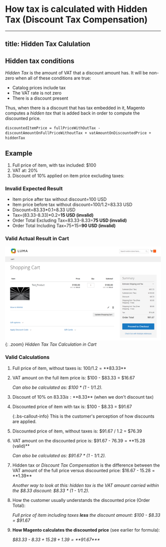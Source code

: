 # How tax is calculated with Hidden Tax (Discount Tax Compensation)

---
title: Hidden Tax Calulation
---

## Hidden tax conditions

_Hidden Tax_ is the amount of VAT that a discount amount has. It will be non-zero when all of these conditions are true:

- Catalog prices include tax
- The VAT rate is not zero
- There is a discount present

Thus, when there is a discount that has tax embedded in it, Magento computes a _hidden tax_ that is added back in order to compute the discounted price.

```
discountedItemPrice = fullPriceWithOutTax - discountAmountOnFullPriceWithoutTax + vatAmountOnDiscountedPrice + hiddenTax
```

## Example

1. Full price of item, with tax included: $100
1. VAT at: 20%
1. Discount of 10% applied on item price excluding taxes:

### Invalid Expected Result

- Item price after tax without discount=100 USD
- Item price before tax without discount=100/1.2=83.33 USD
- Discount=83.33\*0.1=8.33 USD
- Tax=(83.33-8.33)\*0.2=**15 USD (invalid)**
- Order Total Excluding Tax=83.33-8.33=**75 USD (invalid)**
- Order Total Including Tax=75+15=**90 USD (invalid)**

### Valid Actual Result in Cart

![Image](/src/images/images/hidden-tax.png "Image"){: .zoom}
_Hidden Tax Tax Calculation in Cart_

### Valid Calculations

1. Full price of item, without taxes is: $100 / 1.2 = **$83.33**

1. VAT amount on the full item price is: $100 - $83.33 = $16.67

   _Can also be calculated as: $100 \* (1 - 1/1.2)._

1. Discount of 10% on $83.33 is: **$8.33** (when we don&#39;t discount tax)

1. Discounted price of item with tax is: $100 - $8.33 = $91.67

   {:.bs-callout-info}
   This is the customer's perception of how discounts are applied.

1. Discounted price of item, without taxes is: $91.67 / 1.2 = $76.39

1. VAT amount on the discounted price is: $91.67 - $76.39 = **$15.28 (valid)**

   _Can also be calculated as: $91.67 \* (1 - 1/1.2)._

1. Hidden tax or _Discount Tax Compensation_ is the difference between the VAT amount of the full price versus discounted price: $16.67 - $15.28 = **$1.39**

   _Another way to look at this: hidden tax is the VAT amount carried within the $8.33 discount: $8.33 \* (1 - 1/1.2)._

1. How the customer usually understands the discounted price (Order Total):

   _Full price of item including taxes **less** the discount amount: $100 - $8.33 = $91.67_

1. **How Magento calculates the discounted price** (see earlier for formula):

   _$83.33 - $8.33 + 15.28 + 1.39 = **$91.67***_

